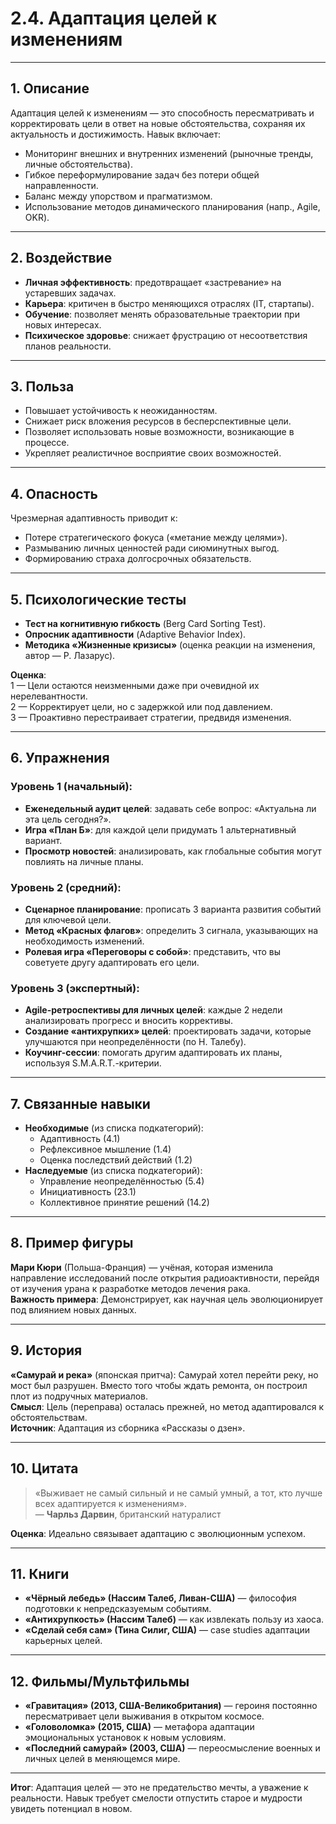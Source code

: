 # 2.4. Адаптация целей к изменениям  

---  

## 1. Описание  
Адаптация целей к изменениям — это способность пересматривать и корректировать цели в ответ на новые обстоятельства, сохраняя их актуальность и достижимость. Навык включает:  
- Мониторинг внешних и внутренних изменений (рыночные тренды, личные обстоятельства).  
- Гибкое переформулирование задач без потери общей направленности.  
- Баланс между упорством и прагматизмом.  
- Использование методов динамического планирования (напр., Agile, OKR).  

---  

## 2. Воздействие  
- **Личная эффективность**: предотвращает «застревание» на устаревших задачах.  
- **Карьера**: критичен в быстро меняющихся отраслях (IT, стартапы).  
- **Обучение**: позволяет менять образовательные траектории при новых интересах.  
- **Психическое здоровье**: снижает фрустрацию от несоответствия планов реальности.  

---  

## 3. Польза  
- Повышает устойчивость к неожиданностям.  
- Снижает риск вложения ресурсов в бесперспективные цели.  
- Позволяет использовать новые возможности, возникающие в процессе.  
- Укрепляет реалистичное восприятие своих возможностей.  

---  

## 4. Опасность  
Чрезмерная адаптивность приводит к:  
- Потере стратегического фокуса («метание между целями»).  
- Размыванию личных ценностей ради сиюминутных выгод.  
- Формированию страха долгосрочных обязательств.  

---  

## 5. Психологические тесты  
- **Тест на когнитивную гибкость** (Berg Card Sorting Test).  
- **Опросник адаптивности** (Adaptive Behavior Index).  
- **Методика «Жизненные кризисы»** (оценка реакции на изменения, автор — Р. Лазарус).  

**Оценка**:  
1 — Цели остаются неизменными даже при очевидной их нерелевантности.  
2 — Корректирует цели, но с задержкой или под давлением.  
3 — Проактивно перестраивает стратегии, предвидя изменения.  

---  

## 6. Упражнения  

### Уровень 1 (начальный):  
- **Еженедельный аудит целей**: задавать себе вопрос: «Актуальна ли эта цель сегодня?».  
- **Игра «План Б»**: для каждой цели придумать 1 альтернативный вариант.  
- **Просмотр новостей**: анализировать, как глобальные события могут повлиять на личные планы.  

### Уровень 2 (средний):  
- **Сценарное планирование**: прописать 3 варианта развития событий для ключевой цели.  
- **Метод «Красных флагов»**: определить 3 сигнала, указывающих на необходимость изменений.  
- **Ролевая игра «Переговоры с собой»**: представить, что вы советуете другу адаптировать его цели.  

### Уровень 3 (экспертный):  
- **Agile-ретроспективы для личных целей**: каждые 2 недели анализировать прогресс и вносить коррективы.  
- **Создание «антихрупких» целей**: проектировать задачи, которые улучшаются при неопределённости (по Н. Талебу).  
- **Коучинг-сессии**: помогать другим адаптировать их планы, используя S.M.A.R.T.-критерии.  

---  

## 7. Связанные навыки  
- **Необходимые** (из списка подкатегорий):  
  - Адаптивность (4.1)  
  - Рефлексивное мышление (1.4)  
  - Оценка последствий действий (1.2)  
- **Наследуемые** (из списка подкатегорий):  
  - Управление неопределённостью (5.4)  
  - Инициативность (23.1)  
  - Коллективное принятие решений (14.2)  

---  

## 8. Пример фигуры  
**Мари Кюри** (Польша-Франция) — учёная, которая изменила направление исследований после открытия радиоактивности, перейдя от изучения урана к разработке методов лечения рака.  
**Важность примера**: Демонстрирует, как научная цель эволюционирует под влиянием новых данных.  

---  

## 9. История  
**«Самурай и река»** (японская притча): Самурай хотел перейти реку, но мост был разрушен. Вместо того чтобы ждать ремонта, он построил плот из подручных материалов.  
**Смысл**: Цель (переправа) осталась прежней, но метод адаптировался к обстоятельствам.  
**Источник**: Адаптация из сборника «Рассказы о дзен».  

---  

## 10. Цитата  
> «Выживает не самый сильный и не самый умный, а тот, кто лучше всех адаптируется к изменениям».  
> — **Чарльз Дарвин**, британский натуралист  

**Оценка**: Идеально связывает адаптацию с эволюционным успехом.  

---  

## 11. Книги  
- **«Чёрный лебедь» (Нассим Талеб, Ливан-США)** — философия подготовки к непредсказуемым событиям.  
- **«Антихрупкость» (Нассим Талеб)** — как извлекать пользу из хаоса.  
- **«Сделай себя сам» (Тина Силиг, США)** — case studies адаптации карьерных целей.  

---  

## 12. Фильмы/Мультфильмы  
- **«Гравитация» (2013, США-Великобритания)** — героиня постоянно пересматривает цели выживания в открытом космосе.  
- **«Головоломка» (2015, США)** — метафора адаптации эмоциональных установок к новым условиям.  
- **«Последний самурай» (2003, США)** — переосмысление военных и личных целей в меняющемся мире.  

---  

**Итог**: Адаптация целей — это не предательство мечты, а уважение к реальности. Навык требует смелости отпустить старое и мудрости увидеть потенциал в новом.  